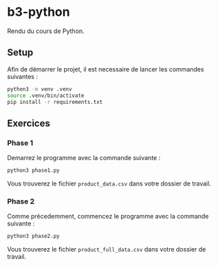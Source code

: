 # b3-python

Rendu du cours de Python.

## Setup

Afin de démarrer le projet, il est necessaire de lancer les commandes suivantes :

```bash
python3 -m venv .venv
source .venv/bin/activate
pip install -r requirements.txt
```

## Exercices

### Phase 1

Demarrez le programme avec la commande suivante :

```python
python3 phase1.py
```

Vous trouverez le fichier `product_data.csv` dans votre dossier de travail.

### Phase 2

Comme précedemment, commencez le programme avec la commande suivante :

```python
python3 phase2.py
```

Vous trouverez le fichier `product_full_data.csv` dans votre dossier de travail.
